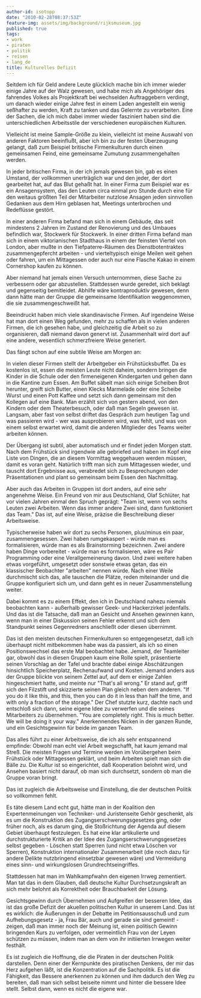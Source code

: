 ```yaml
---
author-id: isotopp
date: "2010-02-28T08:37:53Z"
feature-img: assets/img/background/rijksmuseum.jpg
published: true
tags:
- work
- piraten
- politik
- reisen
- lang_de
title: Kulturelles Defizit
---
```

Seitdem ich für Geld andere Leute glücklich mache bin ich immer wieder
einige Jahre auf der Walz gewesen, und habe mich als Angehöriger des
fahrendes Volkes als Projektkraft bei wechselden Auftraggebern verdingt, um
danach wieder einige Jahre fest in einem Laden angestellt ein wenig
seßhafter zu werden, Kraft zu tanken und das Gelernte zu verarbeiten. Eine
der Sachen, die ich mich dabei immer wieder fasziniert haben sind die
unterschiedlichen Arbeitsstile der verschiedenen europäischen Kulturen.

Vielleicht ist meine Sample-Größe zu klein, vielleicht ist meine Auswahl von
anderen Faktoren beeinflußt, aber ich bin zu der festen Überzeugung gelangt,
daß zum Beispiel britische Firmenkulturen durch einen gemeinsamen Feind,
eine gemeinsame Zumutung zusammengehalten werden.

In jeder britischen Firma, in der ich jemals gewesen bin, gab es einen
Umstand, der vollkommen unerträglich war und den jeder, der dort gearbeitet
hat, auf das Blut gehaßt hat. In einer Firma zum Beispiel war es ein
Ansagensystem, das den Leuten circa einmal pro Stunde durch eine für den
weitaus größten Teil der Mitarbeiter nutzlose Ansagen jeden sinnvollen
Gedanken aus dem Hirn geblasen hat, Meetings unterbrochen und Redeflüsse
gestört.

In einer anderen Firma befand man sich in einem Gebäude, das seit mindestens
2 Jahren im Zustand der Renovierung und des Umbaues befindlich war,
Stockwerk für Stockwerk. In einer dritten Firma befand man sich in einem
viktorianischen Stadthaus in einem der feinsten Viertel von London, aber
mußte in den Tiefpaterre-Räumen des Dienstbotentraktes zusammengepfercht
arbeiten - und vierteltypisch einige Meilen weit gehen oder fahren, um ein
Mittagessen oder auch nur eine Flasche Kakao in einem Cornershop kaufen zu
können.

Aber niemand hat jemals einen Versuch unternommen, diese Sache zu verbessern
oder gar abzustellen. Stattdessen wurde geredet, sich beklagt und
gegenseitig bemitleidet. Abhilfe wäre kontraproduktiv gewesen, denn dann
hätte man der Gruppe die gemeinsame Identifikation weggenommen, die sie
zusammengeschweißt hat.

Beeindruckt haben mich viele skandinavische Firmen. Auf irgendeine Weise hat
man dort einen Weg gefunden, mehr zu schaffen als in vielen anderen Firmen,
die ich gesehen habe, und gleichzeitig die Arbeit so zu organisieren, daß
niemand davon genervt ist. Zusammenhalt wird dort auf eine andere,
wesentlich schmerzfreiere Weise generiert.

Das fängt schon auf eine subtile Weise am Morgen an:

In vielen dieser Firmen stellt der Arbeitgeber ein Frühstücksbuffet. Da es
kostenlos ist, essen die meisten Leute nicht daheim, sondern bringen die
Kinder in die Schule oder den firmeneigenen Kindergarten und gehen dann in
die Kantine zum Essen. Am Buffet säbelt man sich einige Scheiben Brot
herunter, greift sich Butter, einen Klecks Marmelade oder eine Scheibe Wurst
und einen Pott Kaffee und setzt sich dann gemeinsam mit den Kollegen auf
eine Bank. Man erzählt sich von gestern abend, von den Kindern oder dem
Theaterbesuch, oder daß man Segeln gewesen ist. Langsam, aber fast von
selbst driftet das Gespräch zum heutigen Tag und was passieren wird - wer
was ausprobieren wird, was fehlt, und was von einem selbst erwartet wird,
damit die anderen Mitglieder des Teams weiter arbeiten können.

Der Übergang ist subtil, aber automatisch und er findet jeden Morgen statt.
Nach dem Frühstück sind irgendwie alle gebriefed und haben im Kopf eine
Liste von Dingen, die an diesem Vormittag weggehauen werden müssen, damit es
voran geht. Natürlich trifft man sich zum Mittagessen wieder, und tauscht
dort Ergebnisse aus, verabredet sich zu Besprechungen oder Präsentationen
und plant so gemeinsam beim Essen den Nachmittag.

Aber auch das Arbeiten in Gruppen ist dort anders, auf eine sehr angenehme
Weise. Ein Freund von mir aus Deutschland, Olaf Schlüter, hat vor vielen
Jahren einmal den Spruch geprägt: "Team ist, wenn von sechs Leuten zwei
Arbeiten. Wenn das immer andere Zwei sind, dann funktioniert das Team." Das
ist, auf eine Weise, präzise die Beschreibung dieser Arbeitsweise.

Typischerweise haben wir dort zu sechs Personen, plus/minus ein paar,
zusammengesessen. Zwei haben rumgekaspert - würde man es formalisieren,
würde man es als Brainstorming bezeichnen. Zwei andere haben Dinge
vorbereitet - würde man es formalisieren, wäre es Pair Programming oder eine
Verallgemeinerung davon. Und zwei weitere haben etwas vorgeführt, umgesetzt
oder sonstwie etwas getan, das ein klassischer Beobachter "arbeiten" nennen
würde. Nach einer Weile durchmischt sich das, alle tauschen die Plätze,
reden miteinander und die Gruppe konfiguriert sich um, und dann geht es in
neuer Zusammenstellung weiter.

Dabei kommt es zu einem Effekt, den ich in Deutschland nahezu niemals
beobachten kann - außerhalb gewisser Geek- und Hackerzirkel jedenfalls. Und
das ist die Tatsache, daß man an Gesicht und Ansehen gewinnen kann, wenn man
in einer Diskussion seinen Fehler erkennt und sich dem Standpunkt seines
Gegenredners anschließt oder diesen übernimmt.

Das ist den meisten deutschen Firmenkulturen so entgegengesetzt, daß ich
überhaupt nicht mitbekommen habe was da passiert, als ich so einen
Positionswechsel das erste Mal beobachtet habe. Jemand, der Teamleiter gar,
obwohl das in diesen Gruppen kaum eine Rolle spielt, präsentierte seinen
Vorschlag an der Tafel und brachte dabei einige Abschätzungen hinsichtlich
Speicherplatz, Rechenaufwand und Kosten. Jemand anders aus der Gruppe
blickte von seinem Zettel auf, auf dem er einige Zahlen hingeschmiert hatte,
und meinte nur "That's all wrong." Er stand auf, griff sich den Filzstift
und skizzierte seinen Plan gleich neben dem anderen. "If you do it like
this, and this, then you can do it in less than half the time, and with only
a fraction of the storage." Der Chef stutzte kurz, dachte nach und entschloß
sich dann, seine eigene Idee zu verwerfen und die seines Mitarbeiters zu
übernehmen. "You are completely right. This is much better. We will be doing
it your way." Anerkennendes Nicken in der ganzen Runde, und ein
Gesichtsgewinn für beide im ganzen Team.

Das alles führt zu einer Arbeitsweise, die ich als sehr entspannend
empfinde: Obwohl man echt viel Arbeit wegschafft, hat kaum jemand mal Streß.
Die meisten Fragen und Termine werden im Vorübergehen beim Frühstück oder
Mittagessen geklärt, und beim Arbeiten spielt man sich die Bälle zu. Die
Kultur ist so eingerichtet, daß Kooperation belohnt wird, und Ansehen
basiert nicht darauf, ob man sich durchsetzt, sondern ob man die Gruppe
voran bringt.

Das ist zugleich die Arbeitsweise und Einstellung, die der deutschen Politik
so vollkommen fehlt.

Es täte diesem Land echt gut, hätte man in der Koalition den
Expertenmeinungen von Techniker- und Juristenseite Gehör geschenkt, als es
um die Konstruktion des Zugangserschwerungsgesetzes ging, oder früher noch,
als es darum ging, die Stoßrichtung der Agenda auf diesem Gebiet überhaupt
festzulegen. Es hat eine klar artikulierte und durchstrukturierte Kritik an
der Idee des Zugangserschwerungsgesetzes selbst gegeben - Löschen statt
Sperren (und nicht etwa Löschen vor Sperren), Konstruktion internationaler
Zusammenarbeit (die noch dazu für andere Delikte nutzbringend einsetzbar
gewesen wäre) und Vermeidung eines sinn- und wirkungslosen
Grundrechtseingriffes.

Stattdessen hat man im Wahlkampfwahn den eigenen Irrweg zementiert. Man tat
das in dem Glauben, daß deutsche Kultur Durchsetzungskraft an sich mehr
belohnt als Korrektheit oder Brauchbarkeit der Lösung.

Gesichtsgewinn durch Übernehmen und Aufgreifen der besseren Idee, das ist
das große Defizit der akuellen politischen Kultur in unserem Land. Das ist
es wirklich: die Äußerungen in der Debatte im Petitionsausschuß und zum
Aufhebungsgesetz - ja, Frau Bär, auch und gerade sie sind gemeint! -
zeigen, daß man immer noch der Meinung ist, einen politisch Gewinn
bringenden Kurs zu verfolgen, oder vermeintlich Frau von der Leyen schützen
zu müssen, indem man an dem von ihr initiierten Irrwegen weiter festhält.

Es ist zugleich die Hoffnung, die die Piraten in der deutschen Politik
darstellen. Denn einer der Kernpunkte des piratischen Denkens, der mir das
Herz aufgehen läßt, ist die Konzentration auf die Sachpolitik. Es ist die
Fähigkeit, das Bessere anerkennen zu können und ihm dadurch den Weg zu
bereiten, daß man sich selbst beiseite nimmt und hinter die bessere Idee
stellt. Selbst dann, wenn es nicht die eigene war.
